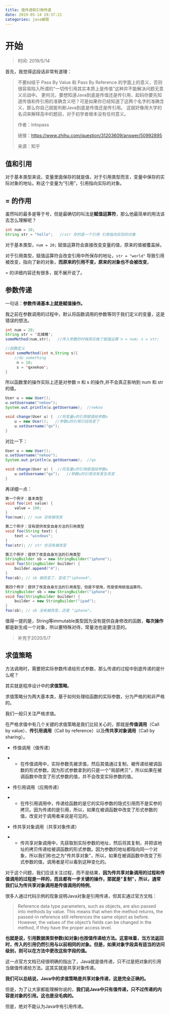 ```yaml
---
title: 值传递和引用传递
date: 2019-05-14 19:37:21
categories: java编程
---
```


# 开始

> 时间: 2019/5/14

首先，我觉得这段话非常有道理：

> 不要纠结于 Pass By Value 和 Pass By Reference 的字面上的意义，否则很容易陷入所谓的“一切传引用其实本质上是传值”这种并不能解决问题无意义论战中。
> 更何况，要想知道Java到底是传值还是传引用，起码你要先知道传值和传引用的准确含义吧？可是如果你已经知道了这两个名字的准确含义，那么你自己就能判断Java到底是传值还是传引用。
> 这就好像用大学的名词来解释高中的题目，对于初学者根本没有任何意义。
>
> 作者：Intopass
>
> 链接：https://www.zhihu.com/question/31203609/answer/50992895
>
> 来源：知乎



## 值和引用

对于基本类型来说，变量里面保存的就是值，对于引用类型而言，变量中保存的实际对象的地址。称这个变量为“引用”，引用指向实际的对象。



## = 的作用

虽然叫的最多是等于号，但是最确切的叫法是**赋值运算符**，那么他最简单的用法该去怎么理解呢？

```java
int num = 10;
String str = "hello";   //str 存的是一个引用 引用指向实际的对象
```

对于基本类型，`num = 20;` 赋值运算符会直接改变变量的值，原来的值被覆盖掉。

对于引用类型，赋值运算符会改变引用中所保存的地址，`str = "world"` 导致引用被改变，指向了新的对象，**而原来的引用不变，原来的对象也不会被改变**。

= 的详细内容还有很多，就不展开说了。



## 参数传递

一句话：**参数传递基本上就是赋值操作。**

我之前在参数调用的过程中，默认将函数调用的参数等同于我们定义的变量，这是错误的想法。

```java
int num = 20;
String str = '北城槐';
someMethod(num,str);   //传入参数的时候其实做了赋值运算 n = num; s = str;

//函数定义
void someMethod(int n,String s){
    //do something
     n = 10;
     s = 'qxnekoo';
}
```

所以函数里的操作实际上还是对参数 n 和 s 的操作,并不会真正影响到 num 和 str 的值。

```java
User u = new User();
u.setUsername("nekoo");
System.out.println(u.getUsername);  //nekoo

void change(User u) {  //将变量u的引用赋值给参数u
    u = new User();   //参数u的引用已经改变了 
    u.setUsername("qx");
}
```

对比一下：

```java
User u = new User();
u.setUsername("nekoo");
System.out.println(u.getUsername);  //qx

void change(User u) {  //将变量u的引用赋值给参数u
    u.setUsername("qx");   //参数u的引用没有发生改变
}
```

再详细一点：

```java
第一个例子：基本类型
void foo(int value) {
    value = 100;
}
foo(num); // num 没有被改变

第二个例子：没有提供改变自身方法的引用类型
void foo(String text) {
    text = "windows";
}
foo(str); // str 也没有被改变

第三个例子：提供了改变自身方法的引用类型
StringBuilder sb = new StringBuilder("iphone");
void foo(StringBuilder builder) {
    builder.append("4");
}
foo(sb); // sb 被改变了，变成了"iphone4"。

第四个例子：提供了改变自身方法的引用类型，但是不使用，而是使用赋值运算符。
StringBuilder sb = new StringBuilder("iphone");
void foo(StringBuilder builder) {
    builder = new StringBuilder("ipad");
}
foo(sb); // sb 没有被改变，还是 "iphone"。
```

值得一提的是，String等immutable类型因为没有提供自身修改的函数，**每次操作**都是新生成一个对象，所以要特殊对待，常量池也是要注意的。



> 补充于2020/5/7

## 求值策略

方法调用时，需要把实际参数传递给形式参数，那么传递的过程中到底传递的是什么呢？

其实就是程序设计中的**求值策略**。

求值策略分为两大基本类，基于如何处理给函数的实际参数，分为严格的和非严格的。

我们一般只关注严格求值。

在严格求值中有几个关键的求值策略是我们比较关心的，那就是**传值调用**（Call by value）、**传引用调用**（Call by reference）以及**传共享对象调用**（Call by sharing）。

- 传值调用（值传递）

- -  在传值调用中，实际参数先被求值，然后其值通过复制，被传递给被调函数的形式参数。因为形式参数拿到的只是一个"局部拷贝"，所以如果在被调函数中改变了形式参数的值，并不会改变实际参数的值。

- 传引用调用（应用传递）

- - 在传引用调用中，传递给函数的是它的实际参数的隐式引用而不是实参的拷贝。因为传递的是引用，所以，如果在被调函数中改变了形式参数的值，改变对于调用者来说是可见的。

- 传共享对象调用（共享对象传递）

- - 传共享对象调用中，先获取到实际参数的地址，然后将其复制，并把该地址的拷贝传递给被调函数的形式参数。因为参数的地址都指向同一个对象，所以我们称也之为"传共享对象"，所以，如果在被调函数中改变了形式参数的值，调用者是可以看到这种变化的。

对于这个问题，我们应该关注过程，而不是结果，**因为传共享对象调用的过程和传值调用的过程是一样的，而且都有一步关键的操作，那就是"复制"，所以，通常我们认为传共享对象调用是传值调用的特例**。

很多人通过代码示例的现象说明Java对象是引用传递，但其实通过官方文档：

> Reference data type parameters, such as objects, are also passed into methods by value. This means that when the method returns, the passed-in reference still references the same object as before. However, the values of the object’s fields can be changed in the method, if they have the proper access level.

**也就是说，引用数据类型参数(如对象)也按值传递给方法。这意味着，当方法返回时，传入的引用仍然引用与以前相同的对象。但是，如果对象字段具有适当的访问级别，则可以在方法中更改这些字段的值。**

这一点官方文档已经很明确的指出了，Java就是值传递，只不过是把对象的引用当做值传递给方法。这其实就是共享对象传递。



**我们可以总结说，Java中的求值策略是共享对象传递，这是完全正确的。**



但是，为了让大家都能理解你说的，**我们说Java中只有值传递，只不过传递的内容是对象的引用。这也是没毛病的。**



但是，绝对不能认为Java中有引用传递。



































